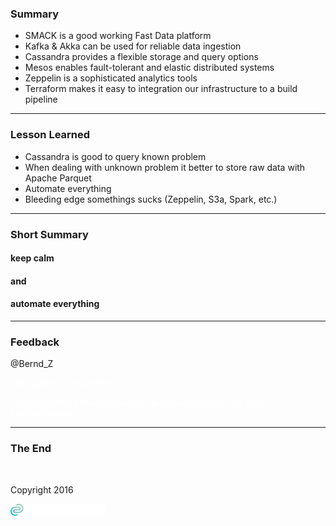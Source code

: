 <!-- .slide: data-background="img/background-title-orig.jpg" -->

### Summary

- SMACK is a good working Fast Data platform <!-- .element: class="fragment" --> 
- Kafka &amp; Akka can be used for reliable data ingestion <!-- .element: class="fragment" --> 
- Cassandra provides a flexible storage and query options <!-- .element: class="fragment" --> 
- Mesos enables fault-tolerant and elastic distributed systems <!-- .element: class="fragment" --> 
- Zeppelin is a sophisticated analytics tools <!-- .element: class="fragment" --> 
- Terraform makes it easy to integration our infrastructure to a build pipeline  <!-- .element: class="fragment" --> 

---

<!-- .slide: data-background="img/background-title-orig.jpg" -->

### Lesson Learned 

- Cassandra is good to query known problem <!-- .element: class="fragment" --> 
- When dealing with unknown problem it better to store raw data with Apache Parquet <!-- .element: class="fragment" --> 
- Automate everything <!-- .element: class="fragment" --> 
- Bleeding edge somethings sucks (Zeppelin, S3a, Spark, etc.) <!-- .element: class="fragment" --> 

---

<!-- .slide: data-background="img/background-title-orig.jpg" -->

### Short Summary

#### keep calm
#### and
#### automate everything

---

<!-- .slide: data-background="img/background-title-orig.jpg" -->

### Feedback

<p>@Bernd_Z</p>

<p style="color:white">http://github.com/zutherb</p>
<p style="color:white">https://zutherb.github.io/Building-a-full-automated-Fast-Data-Platform/slides/</p>  

---

<!-- .slide: data-background="img/background-title-orig.jpg" -->

### The End

&nbsp;

Copyright 2016

<p></p>
<p><img class="simpleImage" src="img/logo-and-name-white.png" alt="alt text" title="codecentric Logo" width="30%"></p>
